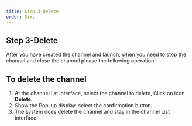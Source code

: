 ```yaml
---
title: Step 3-Delete
order: Six.
---
```

## Step 3-Delete
After you have created the channel and launch, when you need to stop the channel and close the channel please the following operation:

## To delete the channel

1. At the channel list interface, select the channel to delete, Click on icon **Delete.**
2. Show the Pop-up display, select the confirmation button.
3. The system does delete the channel and stay in the channel List interface.
